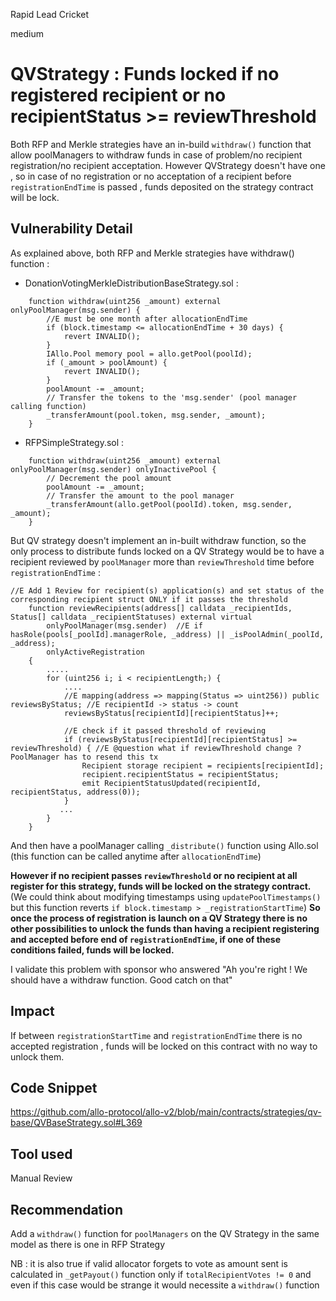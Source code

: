 Rapid Lead Cricket

medium

# QVStrategy : Funds locked if no registered recipient or no recipientStatus >= reviewThreshold
Both RFP and Merkle strategies have an in-build `withdraw()` function that allow poolManagers to withdraw funds in case of problem/no recipient registration/no recipient acceptation.
However QVStrategy doesn't have one , so in case of no registration or no acceptation of a recipient before `registrationEndTime` is passed  , funds deposited on the strategy contract will be lock.

## Vulnerability Detail
As explained above, both RFP and Merkle strategies have withdraw() function : 

- DonationVotingMerkleDistributionBaseStrategy.sol : 
```solidity
    function withdraw(uint256 _amount) external onlyPoolManager(msg.sender) {
        //E must be one month after allocationEndTime
        if (block.timestamp <= allocationEndTime + 30 days) {
            revert INVALID();
        }
        IAllo.Pool memory pool = allo.getPool(poolId);
        if (_amount > poolAmount) { 
            revert INVALID();
        }
        poolAmount -= _amount;
        // Transfer the tokens to the 'msg.sender' (pool manager calling function)
        _transferAmount(pool.token, msg.sender, _amount);
    }
```

- RFPSimpleStrategy.sol : 
```solidity
    function withdraw(uint256 _amount) external onlyPoolManager(msg.sender) onlyInactivePool {
        // Decrement the pool amount
        poolAmount -= _amount;
        // Transfer the amount to the pool manager
        _transferAmount(allo.getPool(poolId).token, msg.sender, _amount);
    }
```
But QV strategy doesn't implement an in-built withdraw function, so the only process to distribute funds locked on a QV Strategy would be to have a recipient reviewed by `poolManager` more than `reviewThreshold` time before `registrationEndTime` :
```solidity
//E Add 1 Review for recipient(s) application(s) and set status of the corresponding recipient struct ONLY if it passes the threshold
    function reviewRecipients(address[] calldata _recipientIds, Status[] calldata _recipientStatuses) external virtual
        onlyPoolManager(msg.sender)  //E if hasRole(pools[_poolId].managerRole, _address) || _isPoolAdmin(_poolId, _address);
        onlyActiveRegistration
    {
        .....
        for (uint256 i; i < recipientLength;) {
            ....
            //E mapping(address => mapping(Status => uint256)) public reviewsByStatus; //E recipientId -> status -> count
            reviewsByStatus[recipientId][recipientStatus]++;

            //E check if it passed threshold of reviewing
            if (reviewsByStatus[recipientId][recipientStatus] >= reviewThreshold) { //E @question what if reviewThreshold change ? PoolManager has to resend this tx
                Recipient storage recipient = recipients[recipientId];
                recipient.recipientStatus = recipientStatus;
                emit RecipientStatusUpdated(recipientId, recipientStatus, address(0));
            }
           ...
        }
    }
```
And then have a poolManager calling `_distribute()` function using Allo.sol (this function can be called anytime after `allocationEndTime`)

**However if no recipient passes `reviewThreshold` or no recipient at all register for this strategy, funds will be locked on the strategy contract.**
(We could think about modifying timestamps using `updatePoolTimestamps()` but this function reverts `if block.timestamp > _registrationStartTime`)
**So once the process of registration is launch on a QV Strategy there is no other possibilities to unlock the funds than having a recipient registering and accepted before end of `registrationEndTime`, if one of these conditions failed, funds will be locked.**

I validate this problem with sponsor who answered "Ah you're right ! We should have a withdraw function. Good catch on that"

## Impact

If between `registrationStartTime` and `registrationEndTime` there is no accepted registration , funds will be locked on this contract with no way to unlock them.

## Code Snippet

https://github.com/allo-protocol/allo-v2/blob/main/contracts/strategies/qv-base/QVBaseStrategy.sol#L369

## Tool used

Manual Review

## Recommendation

Add a `withdraw()` function for `poolManagers` on the QV Strategy in the same model as there is one in RFP Strategy


NB : it is also true if valid allocator forgets to vote as amount sent is calculated in `_getPayout()` function only if `totalRecipientVotes != 0` and even if this case would be strange it would necessite a `withdraw()` function